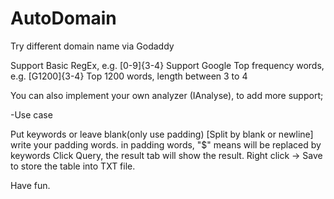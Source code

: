 # AutoDomain
Try different domain name via Godaddy

Support Basic RegEx, e.g. [0-9]{3-4}
Support Google Top frequency words, e.g. [G1200]{3-4} Top 1200 words, length between 3 to 4

You can also implement your own analyzer (IAnalyse), to add more support;

-Use case

Put keywords or leave blank(only use padding) [Split by blank or newline]
write your padding words.
in padding words, "$" means will be replaced by keywords
Click Query, the result tab will show the result.
Right click -> Save to store the table into TXT file.

Have fun.
